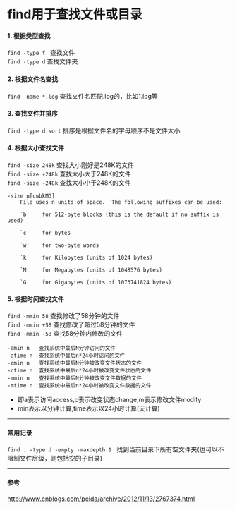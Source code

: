 find用于查找文件或目录
==


#### 1. 根据类型查找

`find -type f ` 查找文件  
`find -type d`  查找文件夹  

#### 2. 根据文件名查找

`find -name *.log` 查找文件名匹配.log的，比如1.log等

#### 3. 查找文件并排序

`find -type d|sort`  排序是根据文件名的字母顺序不是文件大小

#### 4. 根据大小查找文件
`find -size 248k`  查找大小刚好是248K的文件<br>
`find -size +248k` 查找大小大于248K的文件<br>
`find -size -248k` 查找大小小于248K的文件<br>

```man
-size n[cwbkMG]
    File uses n units of space.  The following suffixes can be used:

    `b'    for 512-byte blocks (this is the default if no suffix is used)

    `c'    for bytes

    `w'    for two-byte words

    `k'    for Kilobytes (units of 1024 bytes)

    `M'    for Megabytes (units of 1048576 bytes)

    `G'    for Gigabytes (units of 1073741824 bytes)
```

#### 5. 根据时间查找文件
 `find -mmin 58` 查找修改了58分钟的文件  
 `find -mmin +58` 查找修改了超过58分钟的文件  
 `find -mmin -58` 查找58分钟内修改的文件  


```
-amin n   查找系统中最后N分钟访问的文件
-atime n  查找系统中最后n*24小时访问的文件
-cmin n   查找系统中最后N分钟被改变文件状态的文件
-ctime n  查找系统中最后n*24小时被改变文件状态的文件
-mmin n   查找系统中最后N分钟被改变文件数据的文件
-mtime n  查找系统中最后n*24小时被改变文件数据的文件
```
 - 即a表示访问access,c表示改变状态change,m表示修改文件modify
 - min表示以分钟计算,time表示以24小时计算(天计算)

---
#### 常用记录
`find . -type d -empty -maxdepth 1`    找到当前目录下所有空文件夹(也可以不限制文件层级，则包括空的子目录)


---
#### 参考 
http://www.cnblogs.com/peida/archive/2012/11/13/2767374.html
